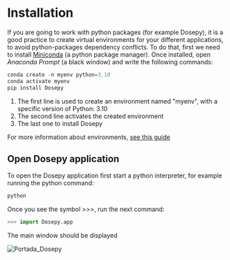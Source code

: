 # Installation

If you are going to work with python packages (for example Dosepy), it is a good practice to create virtual environments for your different applications, to avoid python-packages dependency conflicts. To do that, first we need to install [Miniconda](https://docs.conda.io/en/latest/miniconda.html) (a python package manager). Once installed, open *Anaconda Prompt* (a black window) and write the following commands:


```python
conda create -n myenv python=3.10
conda activate myenv 
pip install Dosepy
```

1. The first line is used to create an environment named "myenv", with a specific version of Python: 3.10
2. The second line activates the created environment
3. The last one to install Dosepy

For more information about environments, [see this guide](https://conda.io/projects/conda/en/latest/user-guide/tasks/manage-environments.html#)

## Open Dosepy application

To open the Dosepy application first start a python interpreter, for example running the python command:

```python
python
```

Once you see the symbol >>>, run the next command:

```python
>>> import Dosepy.app
```

The main window should be displayed

![Portada_Dosepy](../assets/app.png)
